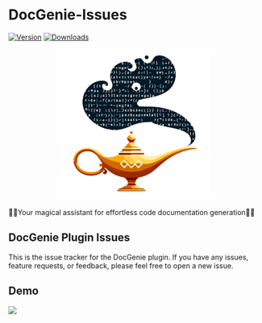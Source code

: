 # DocGenie-Issues

[![Version](https://img.shields.io/jetbrains/plugin/v/25496-docgenie.svg)](https://plugins.jetbrains.com/plugin/25496-docgenie)
[![Downloads](https://img.shields.io/jetbrains/plugin/d/25496-docgenie.svg)](https://plugins.jetbrains.com/plugin/25496-docgenie)

<p align="center">
  <img width="300px" src="pluginIcon.svg" />
</p>

🧞‍♂️Your magical assistant for effortless code documentation generation🧞‍♂️

## DocGenie Plugin Issues
This is the issue tracker for the DocGenie plugin. If you have any issues, feature requests, or feedback, please feel free to open a new issue.

## Demo
<img src="https://plugins.jetbrains.com/files/25496/screenshot_09bcceab-aa73-4bce-bf6c-0603c52b25a2" />
